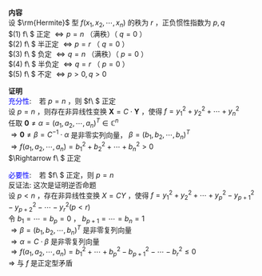 **内容**  
设 $\rm{Hermite}$ 型 $f(x_1,x_2,\cdots,x_n)$ 的秩为 $r$ ，正负惯性指数为 $p,q$  
$(1) f\ $ 正定 $\Leftrightarrow p=n$ （满秩）（ $q=0$ ）  
$(2) f\ $ 半正定 $\Leftrightarrow p=r$ （ $q=0$ ）  
$(3) f\ $ 负定 $\Leftrightarrow q=n$ （满秩）（ $p=0$ ）  
$(4) f\ $ 半负定 $\Leftrightarrow q=r$ （ $p=0$ ）  
$(5) f\ $ 不定 $\Leftrightarrow p>0,q>0$  
  
**证明**  
<font color=blue>充分性</font>: $\enspace$ 若 $p=n$ ，则 $f\ $ 正定  
设 $p=n$ ，则存在非异线性变换 $\mathbf{X}=C\cdot\mathbf{Y}$ ，使得 $f=y_1^2+y_2^2+\cdots+y_n^2$  
任取 $\mathbf{0}\neq\alpha=(a_1,a_2,\cdots,a_n)^T\in\mathbb{C}^n$  
$\Rightarrow\mathbf{0}\neq\beta=C^{-1}\cdot\alpha$ 是非零实列向量， $\beta=(b_1,b_2,\cdots,b_n)^T$  
$\Rightarrow f(a_1,a_2,\cdots,a_n)=b_1^2+b_2^2+\cdots+b_n^2>0$  
$\Rightarrow f\ $ 正定  
  
<font color=blue>必要性</font>: $\enspace$ 若 $f\ $ 正定，则 $p=n$  
反证法: 这次是证明逆否命题  
设 $p<n$ ，存在非异线性变换 $X=CY$ ，使得 $f=y_1^2+y_2^2+\cdots+y_p^2-y_{p+1}^2-y_{p+2}^2-\cdots-y_r^2(p<r)$  
令 $b_1=\cdots=b_p=0$ ， $b_{p+1}=\cdots=b_n=1$  
$\Rightarrow \beta=(b_1,b_2,\cdots,b_n)^T$ 是非零复列向量  
$\Rightarrow \alpha=C\cdot\beta$ 是非零复列向量  
$\Rightarrow f(a_1,a_2,\cdots,a_n)=b_1^2+\cdots+b_p^2-b_{p+1}^2-\cdots-b_r^2\leq0$  
$\Rightarrow$  与 $f$ 是正定型矛盾  
